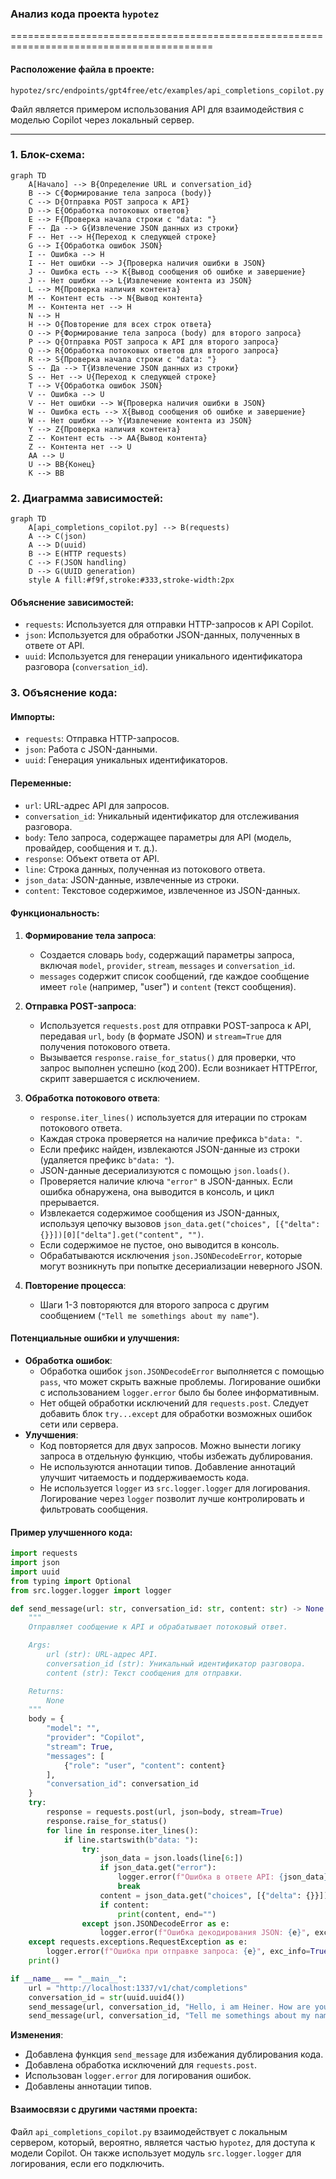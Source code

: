 ### **Анализ кода проекта `hypotez`**

=========================================================================================

#### **Расположение файла в проекте**:
`hypotez/src/endpoints/gpt4free/etc/examples/api_completions_copilot.py`

Файл является примером использования API для взаимодействия с моделью Copilot через локальный сервер.

---

### **1. Блок-схема**:

```mermaid
graph TD
    A[Начало] --> B{Определение URL и conversation_id}
    B --> C{Формирование тела запроса (body)}
    C --> D{Отправка POST запроса к API}
    D --> E{Обработка потоковых ответов}
    E --> F{Проверка начала строки с "data: "}
    F -- Да --> G{Извлечение JSON данных из строки}
    F -- Нет --> H{Переход к следующей строке}
    G --> I{Обработка ошибок JSON}
    I -- Ошибка --> H
    I -- Нет ошибки --> J{Проверка наличия ошибки в JSON}
    J -- Ошибка есть --> K{Вывод сообщения об ошибке и завершение}
    J -- Нет ошибки --> L{Извлечение контента из JSON}
    L --> M{Проверка наличия контента}
    M -- Контент есть --> N{Вывод контента}
    M -- Контента нет --> H
    N --> H
    H --> O{Повторение для всех строк ответа}
    O --> P{Формирование тела запроса (body) для второго запроса}
    P --> Q{Отправка POST запроса к API для второго запроса}
    Q --> R{Обработка потоковых ответов для второго запроса}
    R --> S{Проверка начала строки с "data: "}
    S -- Да --> T{Извлечение JSON данных из строки}
    S -- Нет --> U{Переход к следующей строке}
    T --> V{Обработка ошибок JSON}
    V -- Ошибка --> U
    V -- Нет ошибки --> W{Проверка наличия ошибки в JSON}
    W -- Ошибка есть --> X{Вывод сообщения об ошибке и завершение}
    W -- Нет ошибки --> Y{Извлечение контента из JSON}
    Y --> Z{Проверка наличия контента}
    Z -- Контент есть --> AA{Вывод контента}
    Z -- Контента нет --> U
    AA --> U
    U --> BB{Конец}
    K --> BB
```

### **2. Диаграмма зависимостей**:

```mermaid
graph TD
    A[api_completions_copilot.py] --> B(requests)
    A --> C(json)
    A --> D(uuid)
    B --> E(HTTP requests)
    C --> F(JSON handling)
    D --> G(UUID generation)
    style A fill:#f9f,stroke:#333,stroke-width:2px
```

#### **Объяснение зависимостей**:

-   `requests`: Используется для отправки HTTP-запросов к API Copilot.
-   `json`: Используется для обработки JSON-данных, полученных в ответе от API.
-   `uuid`: Используется для генерации уникального идентификатора разговора (`conversation_id`).

### **3. Объяснение кода**:

#### **Импорты**:

-   `requests`: Отправка HTTP-запросов.
-   `json`: Работа с JSON-данными.
-   `uuid`: Генерация уникальных идентификаторов.

#### **Переменные**:

-   `url`: URL-адрес API для запросов.
-   `conversation_id`: Уникальный идентификатор для отслеживания разговора.
-   `body`: Тело запроса, содержащее параметры для API (модель, провайдер, сообщения и т. д.).
-   `response`: Объект ответа от API.
-   `line`: Строка данных, полученная из потокового ответа.
-   `json_data`: JSON-данные, извлеченные из строки.
-   `content`: Текстовое содержимое, извлеченное из JSON-данных.

#### **Функциональность**:

1.  **Формирование тела запроса**:

    *   Создается словарь `body`, содержащий параметры запроса, включая `model`, `provider`, `stream`, `messages` и `conversation_id`.
    *   `messages` содержит список сообщений, где каждое сообщение имеет `role` (например, "user") и `content` (текст сообщения).
2.  **Отправка POST-запроса**:

    *   Используется `requests.post` для отправки POST-запроса к API, передавая `url`, `body` (в формате JSON) и `stream=True` для получения потокового ответа.
    *   Вызывается `response.raise_for_status()` для проверки, что запрос выполнен успешно (код 200). Если возникает HTTPError, скрипт завершается с исключением.
3.  **Обработка потокового ответа**:

    *   `response.iter_lines()` используется для итерации по строкам потокового ответа.
    *   Каждая строка проверяется на наличие префикса `b"data: "`.
    *   Если префикс найден, извлекаются JSON-данные из строки (удаляется префикс `b"data: "`).
    *   JSON-данные десериализуются с помощью `json.loads()`.
    *   Проверяется наличие ключа `"error"` в JSON-данных. Если ошибка обнаружена, она выводится в консоль, и цикл прерывается.
    *   Извлекается содержимое сообщения из JSON-данных, используя цепочку вызовов `json_data.get("choices", [{"delta": {}}])[0]["delta"].get("content", "")`.
    *   Если содержимое не пустое, оно выводится в консоль.
    *   Обрабатываются исключения `json.JSONDecodeError`, которые могут возникнуть при попытке десериализации неверного JSON.
4.  **Повторение процесса**:

    *   Шаги 1-3 повторяются для второго запроса с другим сообщением (`"Tell me somethings about my name"`).

#### **Потенциальные ошибки и улучшения**:

*   **Обработка ошибок**:
    *   Обработка ошибок `json.JSONDecodeError` выполняется с помощью `pass`, что может скрыть важные проблемы. Логирование ошибки с использованием `logger.error` было бы более информативным.
    *   Нет общей обработки исключений для `requests.post`. Следует добавить блок `try...except` для обработки возможных ошибок сети или сервера.
*   **Улучшения**:
    *   Код повторяется для двух запросов. Можно вынести логику запроса в отдельную функцию, чтобы избежать дублирования.
    *   Не используются аннотации типов. Добавление аннотаций улучшит читаемость и поддерживаемость кода.
    *   Не используется `logger` из `src.logger.logger` для логирования. Логирование через `logger` позволит лучше контролировать и фильтровать сообщения.

#### **Пример улучшенного кода**:

```python
import requests
import json
import uuid
from typing import Optional
from src.logger.logger import logger

def send_message(url: str, conversation_id: str, content: str) -> None:
    """
    Отправляет сообщение к API и обрабатывает потоковый ответ.

    Args:
        url (str): URL-адрес API.
        conversation_id (str): Уникальный идентификатор разговора.
        content (str): Текст сообщения для отправки.

    Returns:
        None
    """
    body = {
        "model": "",
        "provider": "Copilot",
        "stream": True,
        "messages": [
            {"role": "user", "content": content}
        ],
        "conversation_id": conversation_id
    }
    try:
        response = requests.post(url, json=body, stream=True)
        response.raise_for_status()
        for line in response.iter_lines():
            if line.startswith(b"data: "):
                try:
                    json_data = json.loads(line[6:])
                    if json_data.get("error"):
                        logger.error(f"Ошибка в ответе API: {json_data}")
                        break
                    content = json_data.get("choices", [{"delta": {}}])[0]["delta"].get("content", "")
                    if content:
                        print(content, end="")
                except json.JSONDecodeError as e:
                    logger.error(f"Ошибка декодирования JSON: {e}", exc_info=True)
    except requests.exceptions.RequestException as e:
        logger.error(f"Ошибка при отправке запроса: {e}", exc_info=True)
    print()

if __name__ == "__main__":
    url = "http://localhost:1337/v1/chat/completions"
    conversation_id = str(uuid.uuid4())
    send_message(url, conversation_id, "Hello, i am Heiner. How are you?")
    send_message(url, conversation_id, "Tell me somethings about my name")
```

**Изменения**:

*   Добавлена функция `send_message` для избежания дублирования кода.
*   Добавлена обработка исключений для `requests.post`.
*   Использован `logger.error` для логирования ошибок.
*   Добавлены аннотации типов.

#### **Взаимосвязи с другими частями проекта**:

Файл `api_completions_copilot.py` взаимодействует с локальным сервером, который, вероятно, является частью `hypotez`, для доступа к модели Copilot. Он также использует модуль `src.logger.logger` для логирования, если его подключить.